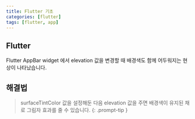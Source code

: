 ```yaml
---
title: Flutter 기초
categories: [flutter]
tags: [flutter, app]
---
```

## Flutter

Flutter AppBar widget 에서 elevation 값을 변경할 때 배경색도 함께 어두워지는 현상이 나타났습니다.

## 해결법


> surfaceTintColor 값을 설정해둔 다음 elevation 값을 주면 배경색이 유지된 채로 그림자 효과를 줄 수 있습니다.
{: .prompt-tip }


